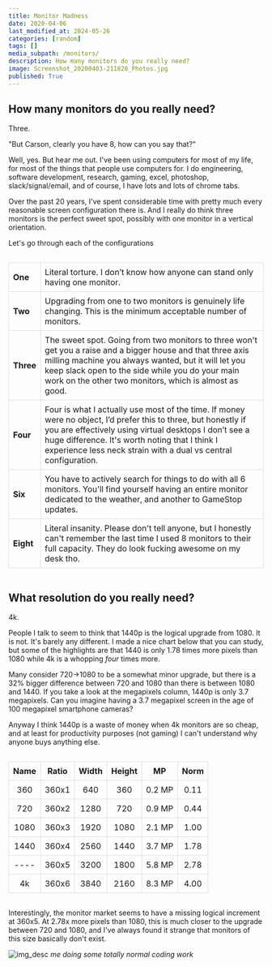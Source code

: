 ```yaml
---
title: Monitor Madness
date: 2020-04-06
last_modified_at: 2024-05-26
categories: [random]
tags: []
media_subpath: /monitors/
description: How many monitors do you really need?
image: Screenshot_20200403-211828_Photos.jpg
published: True
---
```

<style>
    table {
        width: 100%;
        border-collapse: collapse;
    }

    th, td {
        border: 1px solid #ddd;
        padding: 8px;
        word-wrap: break-word;
        white-space: normal;
    }

    th {
        <!-- background-color: #f2f2f2; -->
        text-align: left;
    }

    .center-content {
        display: flex;
        justify-content: center;
    }
</style>

## How many monitors do you really need?

Three.

"But Carson, clearly you have 8, how can you say that?" 

Well, yes. But hear me out. I've been using computers for most of my life, for most of the things that people use computers for. I do engineering, software development, research, gaming, excel, photoshop, slack/signal/email, and of course, I have lots and lots of chrome tabs. 

Over the past 20 years, I've spent considerable time with pretty much every reasonable screen configuration there is. And I really do think three monitors is the perfect sweet spot, possibly with one monitor in a vertical orientation.

Let's go through each of the configurations

<div class="center-content">
  <table>
    <!-- <thead>
      <tr>
        <th></th>
        <th style="text-align: center">Worth it?</th>
      </tr>
    </thead> -->
    <tbody>
      <tr>
        <td><strong>One</strong></td>
        <td style="word-wrap: break-word; white-space: normal;">Literal torture. I don’t know how anyone can stand only having one monitor.</td>
      </tr>
      <tr>
        <td><strong>Two</strong></td>
        <td style="word-wrap: break-word; white-space: normal;">Upgrading from one to two monitors is genuinely life changing. This is the minimum acceptable number of monitors.</td>
      </tr>
      <tr>
        <td><strong>Three</strong></td>
        <td style="word-wrap: break-word; white-space: normal;">The sweet spot. Going from two monitors to three won't get you a raise and a bigger house and that three axis milling machine you always wanted, but it will let you keep slack open to the side while you do your main work on the other two monitors, which is almost as good.</td>
      </tr>
      <tr>
        <td><strong>Four</strong></td>
        <td style="word-wrap: break-word; white-space: normal;">Four is what I actually use most of the time. If money were no object, I’d prefer this to three, but honestly if you are effectively using virtual desktops I don’t see a huge difference. It's worth noting that I think I experience less neck strain with a dual vs central configuration.</td>
      </tr>
      <tr>
        <td><strong>Six</strong></td>
        <td style="word-wrap: break-word; white-space: normal;">You have to actively search for things to do with all 6 monitors. You'll find yourself having an entire monitor dedicated to the weather, and another to GameStop updates.</td>
      </tr>
      <tr>
        <td><strong>Eight</strong></td>
        <td style="word-wrap: break-word; white-space: normal;">Literal insanity. Please don't tell anyone, but I honestly can't remember the last time I used 8 monitors to their full capacity. They do look fucking awesome on my desk tho.</td>
      </tr>
    </tbody>
  </table>
</div>


## What resolution do you really need?

4k.

People I talk to seem to think that 1440p is the logical upgrade from 1080. It is not. It's barely any different. I made a nice chart below that you can study, but some of the highlights are that 1440 is only 1.78 times more pixels than 1080 while 4k is a whopping _four_ times more. 

Many consider 720->1080 to be a somewhat minor upgrade, but there is a 32% bigger difference between 720 and 1080 than there is between 1080 and 1440. If you take a look at the megapixels column, 1440p is only 3.7 megapixels. Can you imagine having a 3.7 megapixel screen in the age of 100 megapixel smartphone cameras?

Anyway I think 1440p is a waste of money when 4k monitors are so cheap, and at least for productivity purposes (not gaming) I can't understand why anyone buys anything else. 


<!-- | Name | Ratio |  Width | Height | MegaPixels | Norm |
|:----:|:-----:|:------:|:------:|:----------:|:----:|
|  360 | 360x1 |   640  |   360  |   0.2 MP   | 0.11 |
|  720 | 360x2 |  1280  |   720  |   0.9 MP   | 0.44 |
| 1080 | 360x3 |  1920  |  1080  |   2.1 MP   | 1.00 |
| 1440 | 360x4 |  2560  |  1440  |   3.7 MP   | 1.78 |
| ---  | 360x5 |  3200  |  1800  |   5.8 MP   | 2.78 |
|  4k  | 360x6 |  3840  |  2160  |   8.3 MP   | 4.00 | -->

<div style="display: flex; justify-content: center;">

<table>
  <thead>
    <tr>
      <th>Name</th>
      <th>Ratio</th>
      <th>Width</th>
      <th>Height</th>
      <th>MP</th>
      <th>Norm</th>
    </tr>
  </thead>
  <tbody>
    <tr>
      <td align="center">360</td>
      <td align="center">360x1</td>
      <td align="center">640</td>
      <td align="center">360</td>
      <td align="center">0.2 MP</td>
      <td align="center">0.11</td>
    </tr>
    <tr>
      <td align="center">720</td>
      <td align="center">360x2</td>
      <td align="center">1280</td>
      <td align="center">720</td>
      <td align="center">0.9 MP</td>
      <td align="center">0.44</td>
    </tr>
    <tr>
      <td align="center">1080</td>
      <td align="center">360x3</td>
      <td align="center">1920</td>
      <td align="center">1080</td>
      <td align="center">2.1 MP</td>
      <td align="center">1.00</td>
    </tr>
    <tr>
      <td align="center">1440</td>
      <td align="center">360x4</td>
      <td align="center">2560</td>
      <td align="center">1440</td>
      <td align="center">3.7 MP</td>
      <td align="center">1.78</td>
    </tr>
    <tr>
      <td align="center">----</td>
      <td align="center">360x5</td>
      <td align="center">3200</td>
      <td align="center">1800</td>
      <td align="center">5.8 MP</td>
      <td align="center">2.78</td>
    </tr>
    <tr>
      <td align="center">4k</td>
      <td align="center">360x6</td>
      <td align="center">3840</td>
      <td align="center">2160</td>
      <td align="center">8.3 MP</td>
      <td align="center">4.00</td>
    </tr>
  </tbody>
</table>

</div>


Interestingly, the monitor market seems to have a missing logical increment at 360x5. At 2.78x more pixels than 1080, this is much closer to the upgrade between 720 and 1080, and I've always found it strange that monitors of this size basically don't exist.

![img_desc](monitors_coding.jpg)
_me doing some totally normal coding work_


